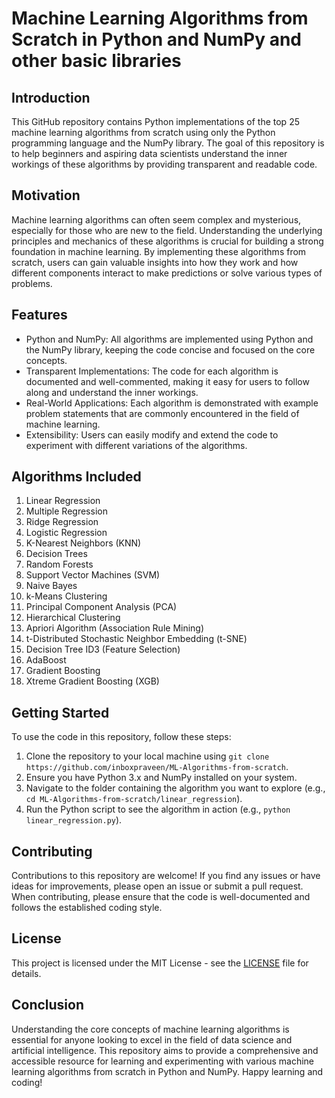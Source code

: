 # Machine Learning Algorithms from Scratch in Python and NumPy and other basic libraries

## Introduction

This GitHub repository contains Python implementations of the top 25 machine learning algorithms from scratch using only the Python programming language and the NumPy library. The goal of this repository is to help beginners and aspiring data scientists understand the inner workings of these algorithms by providing transparent and readable code.

## Motivation

Machine learning algorithms can often seem complex and mysterious, especially for those who are new to the field. Understanding the underlying principles and mechanics of these algorithms is crucial for building a strong foundation in machine learning. By implementing these algorithms from scratch, users can gain valuable insights into how they work and how different components interact to make predictions or solve various types of problems.

## Features

- Python and NumPy: All algorithms are implemented using Python and the NumPy library, keeping the code concise and focused on the core concepts.
- Transparent Implementations: The code for each algorithm is documented and well-commented, making it easy for users to follow along and understand the inner workings.
- Real-World Applications: Each algorithm is demonstrated with example problem statements that are commonly encountered in the field of machine learning.
- Extensibility: Users can easily modify and extend the code to experiment with different variations of the algorithms.


## Algorithms Included

1. Linear Regression
2. Multiple Regression
3. Ridge Regression
4. Logistic Regression
5. K-Nearest Neighbors (KNN)
6. Decision Trees
7. Random Forests
8. Support Vector Machines (SVM)
9. Naive Bayes
10. k-Means Clustering
11. Principal Component Analysis (PCA)
12. Hierarchical Clustering
13. Apriori Algorithm (Association Rule Mining)
14. t-Distributed Stochastic Neighbor Embedding (t-SNE)
15. Decision Tree ID3 (Feature Selection)
16. AdaBoost
17. Gradient Boosting
18. Xtreme Gradient Boosting (XGB)


## Getting Started

To use the code in this repository, follow these steps:

1. Clone the repository to your local machine using `git clone https://github.com/inboxpraveen/ML-Algorithms-from-scratch`.
2. Ensure you have Python 3.x and NumPy installed on your system.
3. Navigate to the folder containing the algorithm you want to explore (e.g., `cd ML-Algorithms-from-scratch/linear_regression`).
4. Run the Python script to see the algorithm in action (e.g., `python linear_regression.py`).


## Contributing

Contributions to this repository are welcome! If you find any issues or have ideas for improvements, please open an issue or submit a pull request. When contributing, please ensure that the code is well-documented and follows the established coding style.

## License

This project is licensed under the MIT License - see the [LICENSE](LICENSE) file for details.


## Conclusion

Understanding the core concepts of machine learning algorithms is essential for anyone looking to excel in the field of data science and artificial intelligence. This repository aims to provide a comprehensive and accessible resource for learning and experimenting with various machine learning algorithms from scratch in Python and NumPy. Happy learning and coding!
